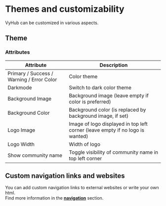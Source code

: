 # Themes and customizability

VyHub can be customized in various aspects.

## Theme

### Attributes

| Attribute                                 | Description                                                                   |
|-------------------------------------------|-------------------------------------------------------------------------------|
| Primary / Success / Warning / Error Color | Color theme                                                                   |
| Darkmode                                  | Switch to dark color theme                                                    |
| Background Image                          | Background image (leave empty if color is preferred)                          |
| Background Color                          | Background color (is replaced by background image, if set)                    |
| Logo Image                                | Image of logo displayed in top left corner (leave empty if no logo is wanted) |
| Logo Width                                | Width of logo                                                                 |
| Show community name                       | Toggle visibility of community name in top left corner                        |

## Custom navigation links and websites

You can add custom navigation links to external websites or write your own html.  
Find more information in the **[navigation](navigation.md)** section.
